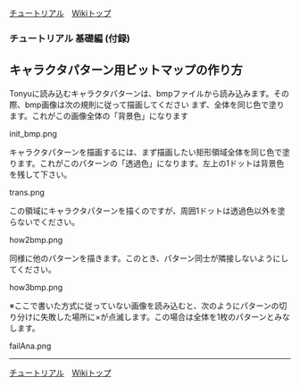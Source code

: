 

[チュートリアル](./tutorial.html)&emsp;[Wikiトップ](./)

### チュートリアル 基礎編 (付録)
## キャラクタパターン用ビットマップの作り方

Tonyuに読み込むキャラクタパターンは、bmpファイルから読み込みます。その際、bmp画像は次の規則に従って描画してください まず、全体を同じ色で塗ります。これがこの画像全体の「背景色」になります

init_bmp.png

キャラクタパターンを描画するには、まず描画したい矩形領域全体を同じ色で塗ります。これがこのパターンの「透過色」になります。左上の1ドットは背景色を残して下さい。

trans.png

この領域にキャラクタパターンを描くのですが、周囲1ドットは透過色以外を塗らないでください。

how2bmp.png

同様に他のパターンを描きます。このとき、パターン同士が隣接しないようにしてください。

how3bmp.png

※ここで書いた方式に従っていない画像を読み込むと、次のようにパターンの切り分けに失敗した場所に×が点滅します。この場合は全体を1枚のパターンとみなします。

failAna.png

***

[チュートリアル](./tutorial.html)&emsp;[Wikiトップ](./)
